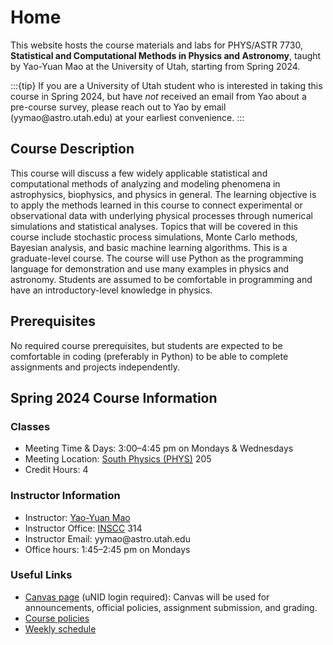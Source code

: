 # Home

This website hosts the course materials and labs for PHYS/ASTR 7730,
**Statistical and Computational Methods in Physics and Astronomy**, taught by
Yao-Yuan Mao at the University of Utah, starting from Spring 2024.

:::{tip}
If you are a University of Utah student who is interested in taking this course in Spring 2024,
but have *not* received an email from Yao about a pre-course survey, please reach out to Yao by email
(yymao<span>@</span>astro<span>.</span>utah<span>.</span>edu) at your earliest convenience.
:::

## Course Description

This course will discuss a few widely applicable statistical and computational methods of analyzing and
modeling phenomena in astrophysics, biophysics, and physics in general. The learning objective is to apply
the methods learned in this course to connect experimental or observational data with underlying physical
processes through numerical simulations and statistical analyses.
Topics that will be covered in this course include stochastic process simulations, Monte Carlo methods,
Bayesian analysis, and basic machine learning algorithms. This is a graduate-level course. The course
will use Python as the programming language for demonstration and use many examples in physics and astronomy.
Students are assumed to be comfortable in programming and have an introductory-level knowledge in physics.

## Prerequisites

No required course prerequisites, but students are expected to be comfortable in coding (preferably in Python)
to be able to complete assignments and projects independently.

## Spring 2024 Course Information

### Classes

- Meeting Time & Days: 3:00–4:45 pm on Mondays & Wednesdays
- Meeting Location: [South Physics (PHYS)](https://map.utah.edu/?code=PHYS) 205
- Credit Hours: 4

### Instructor Information

- Instructor: [Yao-Yuan Mao](https://yymao.github.io/)
- Instructor Office: [INSCC](https://map.utah.edu/?code=INSCC) 314
- Instructor Email: yymao<span>@</span>astro<span>.</span>utah<span>.</span>edu
- Office hours: 1:45–2:45 pm on Mondays

### Useful Links

- [Canvas page](https://utah.instructure.com/courses/934218) (uNID login required): Canvas will be used for announcements, official policies, assignment submission, and grading.
- [Course policies](policies)
- [Weekly schedule](schedule)
